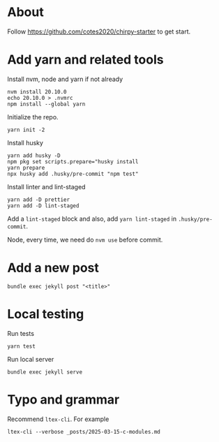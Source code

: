 # About

Follow https://github.com/cotes2020/chirpy-starter to get start.

# Add yarn and related tools

Install nvm, node and yarn if not already

```
nvm install 20.10.0
echo 20.10.0 > .nvmrc
npm install --global yarn
```

Initialize the repo.

```
yarn init -2
```

Install husky

```
yarn add husky -D
npm pkg set scripts.prepare="husky install
yarn prepare
npx husky add .husky/pre-commit "npm test"
```

Install linter and lint-staged

```
yarn add -D prettier
yarn add -D lint-staged
```

Add a `lint-staged` block and also, add `yarn lint-staged` in
`.husky/pre-commit`.

Node, every time, we need do `nvm use` before commit.

# Add a new post

```
bundle exec jekyll post "<title>"
```

# Local testing

Run tests

```
yarn test
```

Run local server

```
bundle exec jekyll serve
```

# Typo and grammar

Recommend `ltex-cli`. For example

```
ltex-cli --verbose _posts/2025-03-15-c-modules.md
```
